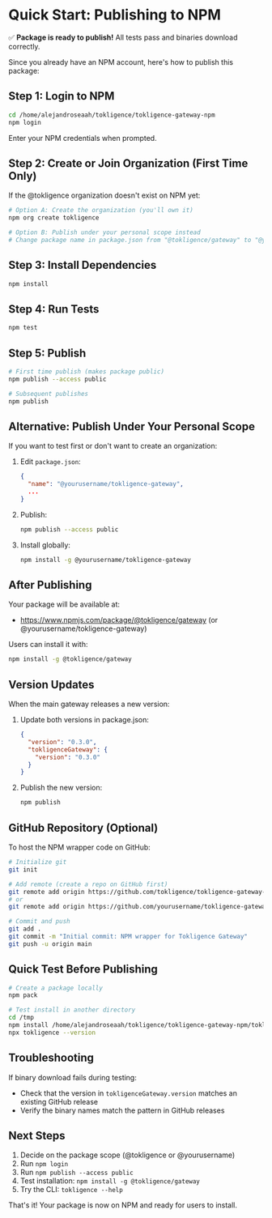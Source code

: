 # Quick Start: Publishing to NPM

✅ **Package is ready to publish!** All tests pass and binaries download correctly.

Since you already have an NPM account, here's how to publish this package:

## Step 1: Login to NPM

```bash
cd /home/alejandroseaah/tokligence/tokligence-gateway-npm
npm login
```

Enter your NPM credentials when prompted.

## Step 2: Create or Join Organization (First Time Only)

If the @tokligence organization doesn't exist on NPM yet:

```bash
# Option A: Create the organization (you'll own it)
npm org create tokligence

# Option B: Publish under your personal scope instead
# Change package name in package.json from "@tokligence/gateway" to "@yourusername/tokligence-gateway"
```

## Step 3: Install Dependencies

```bash
npm install
```

## Step 4: Run Tests

```bash
npm test
```

## Step 5: Publish

```bash
# First time publish (makes package public)
npm publish --access public

# Subsequent publishes
npm publish
```

## Alternative: Publish Under Your Personal Scope

If you want to test first or don't want to create an organization:

1. Edit `package.json`:
   ```json
   {
     "name": "@yourusername/tokligence-gateway",
     ...
   }
   ```

2. Publish:
   ```bash
   npm publish --access public
   ```

3. Install globally:
   ```bash
   npm install -g @yourusername/tokligence-gateway
   ```

## After Publishing

Your package will be available at:
- https://www.npmjs.com/package/@tokligence/gateway (or @yourusername/tokligence-gateway)

Users can install it with:
```bash
npm install -g @tokligence/gateway
```

## Version Updates

When the main gateway releases a new version:

1. Update both versions in package.json:
   ```json
   {
     "version": "0.3.0",
     "tokligenceGateway": {
       "version": "0.3.0"
     }
   }
   ```

2. Publish the new version:
   ```bash
   npm publish
   ```

## GitHub Repository (Optional)

To host the NPM wrapper code on GitHub:

```bash
# Initialize git
git init

# Add remote (create a repo on GitHub first)
git remote add origin https://github.com/tokligence/tokligence-gateway-npm.git
# or
git remote add origin https://github.com/yourusername/tokligence-gateway-npm.git

# Commit and push
git add .
git commit -m "Initial commit: NPM wrapper for Tokligence Gateway"
git push -u origin main
```

## Quick Test Before Publishing

```bash
# Create a package locally
npm pack

# Test install in another directory
cd /tmp
npm install /home/alejandroseaah/tokligence/tokligence-gateway-npm/tokligence-gateway-0.2.0.tgz
npx tokligence --version
```

## Troubleshooting

If binary download fails during testing:
- Check that the version in `tokligenceGateway.version` matches an existing GitHub release
- Verify the binary names match the pattern in GitHub releases

## Next Steps

1. Decide on the package scope (@tokligence or @yourusername)
2. Run `npm login`
3. Run `npm publish --access public`
4. Test installation: `npm install -g @tokligence/gateway`
5. Try the CLI: `tokligence --help`

That's it! Your package is now on NPM and ready for users to install.